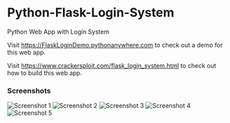 # Python-Flask-Login-System
Python Web App with Login System

Visit <a href="https://FlaskLoginDemo.pythonanywhere.com" target="_blank">https://FlaskLoginDemo.pythonanywhere.com</a> to check out a demo for this web app.

Visit <a href="https://www.crackersploit.com/flask_login_system.html" target="_blank">https://www.crackersploit.com/flask_login_system.html</a> to check out how to build this web app.

<h3 class="subTitle">Screenshots</h3>
<img height:600px; width:300px src="https://www.crackersploit.com/images/flaskLoginDemo/Screenshot1.jpg" alt="Screenshot 1">
<img height:600px; width:300px src="https://www.crackersploit.com/images/flaskLoginDemo/Screenshot2.jpg" alt="Screenshot 2">
<img height:600px; width:300px src="https://www.crackersploit.com/images/flaskLoginDemo/Screenshot3.jpg" alt="Screenshot 3">
<img height:600px; width:300px src="https://www.crackersploit.com/images/flaskLoginDemo/Screenshot4.jpg" alt="Screenshot 4">
<img height:600px; width:300px src="https://www.crackersploit.com/images/flaskLoginDemo/Screenshot5.jpg" alt="Screenshot 5">
     
